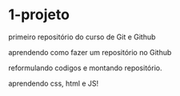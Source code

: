 # 1-projeto
 primeiro repositório do curso de Git e Github
 
 aprendendo como fazer um repositório no Github  
 
 reformulando codigos e montando repositório.
 
 aprendendo css, html e JS!
